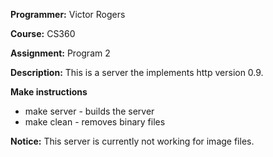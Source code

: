 **Programmer:** Victor Rogers

**Course:** CS360

**Assignment:** Program 2

**Description:** This is a server the implements http version 0.9.

**Make instructions**
* make server - builds the server
* make clean - removes binary files

**Notice:**
This server is currently not working for image files.

